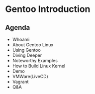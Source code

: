 # Gentoo Introduction
## Agenda
* Whoami
* About Gentoo Linux
* Using Gentoo
* Diving Deeper
* Noteworthy Examples
* How to Build Linux Kernel
* Demo
* VMWare(LiveCD)
* Vagrant
* Q&A

